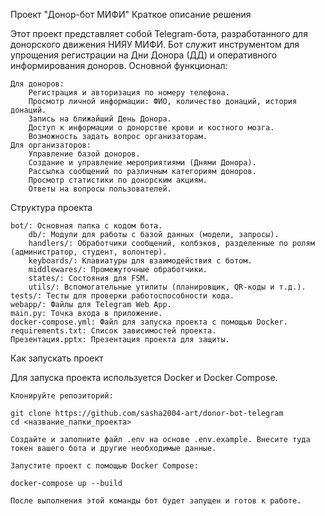 Проект "Донор-бот МИФИ"
Краткое описание решения

Этот проект представляет собой Telegram-бота, разработанного для донорского движения НИЯУ МИФИ. Бот служит инструментом для упрощения регистрации на Дни Донора (ДД) и оперативного информирования доноров.
Основной функционал:

    Для доноров:
        Регистрация и авторизация по номеру телефона.
        Просмотр личной информации: ФИО, количество донаций, история донаций.
        Запись на ближайший День Донора.
        Доступ к информации о донорстве крови и костного мозга.
        Возможность задать вопрос организаторам.
    Для организаторов:
        Управление базой доноров.
        Создание и управление мероприятиями (Днями Донора).
        Рассылка сообщений по различным категориям доноров.
        Просмотр статистики по донорским акциям.
        Ответы на вопросы пользователей.

Структура проекта

    bot/: Основная папка с кодом бота.
        db/: Модули для работы с базой данных (модели, запросы).
        handlers/: Обработчики сообщений, колбэков, разделенные по ролям (администратор, студент, волонтер).
        keyboards/: Клавиатуры для взаимодействия с ботом.
        middlewares/: Промежуточные обработчики.
        states/: Состояния для FSM.
        utils/: Вспомогательные утилиты (планировщик, QR-коды и т.д.).
    tests/: Тесты для проверки работоспособности кода.
    webapp/: Файлы для Telegram Web App.
    main.py: Точка входа в приложение.
    docker-compose.yml: Файл для запуска проекта с помощью Docker.
    requirements.txt: Список зависимостей проекта.
    Презентация.pptx: Презентация проекта для защиты.

Как запускать проект

Для запуска проекта используется Docker и Docker Compose.

    Клонируйте репозиторий:

    git clone https://github.com/sasha2004-art/donor-bot-telegram
    cd <название_папки_проекта>

    Создайте и заполните файл .env на основе .env.example. Внесите туда токен вашего бота и другие необходимые данные.

    Запустите проект с помощью Docker Compose:

    docker-compose up --build

    После выполнения этой команды бот будет запущен и готов к работе.

